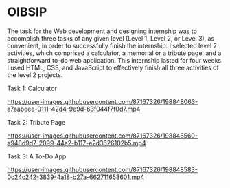 # OIBSIP
The task for the Web development and designing internship was to accomplish three tasks of any given level (Level 1, Level 2, or Level 3), as convenient, in order to successfully finish the internship. I selected level 2 activities, which comprised a calculator, a memorial or a tribute page, and a straightforward to-do web application. This internship lasted for four weeks. I used HTML, CSS, and JavaScript to effectively finish all three activities of the level 2 projects.

Task 1: Calculator

https://user-images.githubusercontent.com/87167326/198848063-a7aabeee-0111-42d4-9e9d-63f044f7f0d7.mp4

Task 2: Tribute Page


https://user-images.githubusercontent.com/87167326/198848560-a948d9d7-2099-44a2-b117-e2d3626102b5.mp4

Task 3: A To-Do App



https://user-images.githubusercontent.com/87167326/198848583-0c24c242-3839-4a18-b27a-662711658601.mp4

